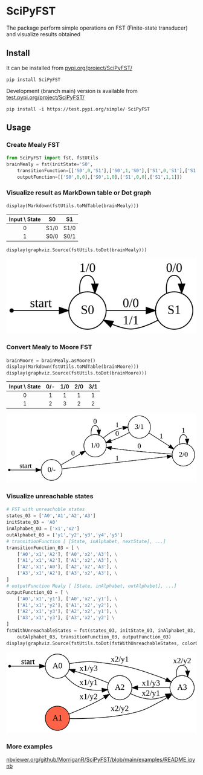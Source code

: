 # SciPyFST

The package perform simple operations on FST (Finite-state transducer) and visualize results obtained

## Install

It can be installed from [pypi.org/project/SciPyFST/](https://pypi.org/project/SciPyFST/)
```
pip install SciPyFST
```
Development (branch main) version is available from [test.pypi.org/project/SciPyFST/](https://test.pypi.org/project/SciPyFST/)
```
pip install -i https://test.pypi.org/simple/ SciPyFST
```

## Usage

### Create Mealy FST

```python
from SciPyFST import fst, fstUtils
brainMealy = fst(initState='S0',
    transitionFunction=[['S0',0,'S1'],['S0',1,'S0'],['S1',0,'S1'],['S1',1,'S0']],
    outputFunction=[['S0',0,0],['S0',1,0],['S1',0,0],['S1',1,1]])
```

### Visualize result as MarkDown table or Dot graph

```python
display(Markdown(fstUtils.toMdTable(brainMealy)))
```

| Input \ State | S0 | S1 |
|:---:|:---:|:---:|
| 0 | S1/0 | S1/0 |
| 1 | S0/0 | S0/1 |

```python
display(graphviz.Source(fstUtils.toDot(brainMealy)))
```

![brainMealy](https://raw.githubusercontent.com/MorriganR/SciPyFST/main/util/img/brainMealy.svg)

### Convert Mealy to Moore FST

```python
brainMoore = brainMealy.asMoore()
display(Markdown(fstUtils.toMdTable(brainMoore)))
display(graphviz.Source(fstUtils.toDot(brainMoore)))
```

| Input \ State | 0/- | 1/0 | 2/0 | 3/1 |
|:---:|:---:|:---:|:---:|:---:|
| 0 | 1 | 1 | 1 | 1 |
| 1 | 2 | 3 | 2 | 2 |

![brainMoore](https://raw.githubusercontent.com/MorriganR/SciPyFST/main/util/img/brainMoore.svg)

### Visualize unreachable states

```python
# FST with unreachoble states
states_03 = ['A0','A1','A2','A3']
initState_03 = 'A0'
inAlphabet_03 = ['x1','x2']
outAlphabet_03 = ['y1','y2','y3','y4','y5']
# transitionFunction [ [State, inAlphabet, nextState], ...]
transitionFunction_03 = [ \
    ['A0','x1','A2'], ['A0','x2','A3'], \
    ['A1','x1','A2'], ['A1','x2','A3'], \
    ['A2','x1','A0'], ['A2','x2','A3'], \
    ['A3','x1','A2'], ['A3','x2','A3'], \
]
# outputFunction Mealy [ [State, inAlphabet, outAlphabet], ...]
outputFunction_03 = [ \
    ['A0','x1','y1'], ['A0','x2','y1'], \
    ['A1','x1','y2'], ['A1','x2','y2'], \
    ['A2','x1','y3'], ['A2','x2','y1'], \
    ['A3','x1','y3'], ['A3','x2','y2'] \
]
fstWithUnreachableStates = fst(states_03, initState_03, inAlphabet_03,
    outAlphabet_03, transitionFunction_03, outputFunction_03)
display(graphviz.Source(fstUtils.toDot(fstWithUnreachableStates, colorOfUnreachableStates='tomato')))
```

![brainMoore](https://raw.githubusercontent.com/MorriganR/SciPyFST/main/util/img/fstWithUnreachableStates_2.svg)

### More examples

[nbviewer.org/github/MorriganR/SciPyFST/blob/main/examples/README.ipynb](https://nbviewer.org/github/MorriganR/SciPyFST/blob/main/examples/README.ipynb)
